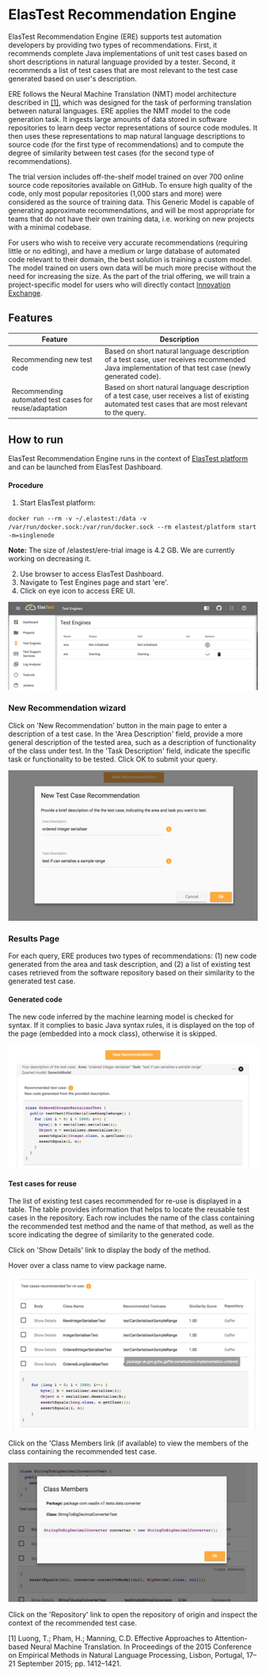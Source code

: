 ElasTest Recommendation Engine
=================
ElasTest Recommendation Engine (ERE) supports test automation developers by providing two types of recommendations. First, it recommends complete Java implementations of unit test cases based on short descriptions in natural language provided by a tester. Second, it recommends a list of test cases that are most relevant to the test case generated based on user's description.

ERE follows the Neural Machine Translation (NMT) model architecture described in [[1]](#luong), which was designed for the task of performing translation between natural languages. ERE applies the NMT model to the code generation task. It ingests large amounts of data stored in software repositories to learn deep vector representations of source code modules. It then uses these representations to map natural language descriptions to source code (for the first type of recommendations) and to compute the degree of similarity between test cases (for the second type of recommendations).

The trial version includes off-the-shelf model trained on over 700 online source code repositories available on GitHub. To ensure high quality of the code, only most popular repositories (1,000 stars and more) were considered as the source of training data. This Generic Model is capable of generating approximate recommendations, and will be most appropriate for teams that do not have their own training data, i.e. working on new projects with a minimal codebase.

For users who wish to receive very accurate recommendations (requiring little or no editing), and have a medium or large database of automated code relevant to their domain, the best solution is training a custom model. The model trained on users own data will be much more precise without the need for increasing the size. As the part of the trial offering, we will train a project-specific model for users who will directly contact [Innovation Exchange](mailto:iix.elastest@ie.ibm.com).

## Features
Feature | Description
---------| -----------
Recommending new test code | Based on short natural language description of a test case, user receives recommended Java implementation of that test case (newly generated code).
Recommending automated test cases for reuse/adaptation | Based on short natural language description of a test case, user receives a list of existing automated test cases that are most relevant to the query.


## How to run
ElasTest Recommendation Engine runs in the context of [ElasTest platform](https://elastest.io/docs/) and can be launched from ElasTest Dashboard.

#### Procedure
1. Start ElasTest platform:

`docker run --rm -v ~/.elastest:/data -v /var/run/docker.sock:/var/run/docker.sock --rm elastest/platform start -m=singlenode`

**Note:** The size of /elastest/ere-trial image is 4.2 GB. We are currently working on decreasing it.

2. Use browser to access ElasTest Dashboard.
3. Navigate to Test Engines page and start 'ere'.
4. Click on eye icon to access ERE UI.

![alt text](./img/test-engines.png)


### <a name="new_recom"></a> New Recommendation wizard
Click on 'New Recommendation' button in the main page to enter a description of a test case. In the 'Area Description' field, provide a more general description of the tested area, such as a description of functionality of the class under test. In the 'Task Description' field, indicate the specific task or functionality to be tested. Click OK to submit your query.

![alt text](./img/enter-query.png)

### <a name="results_page"></a>Results Page
For each query, ERE produces two types of recommendations: (1) new code generated from the area and task description, and (2) a list of existing test cases retrieved from the software repository based on their similarity to the generated test case.

#### Generated code
The new code inferred by the machine learning model is checked for syntax. If it complies to basic Java syntax rules, it is displayed on the top of the page (embedded into a mock class), otherwise it is skipped.

![alt text](img/query_results1.png)

#### Test cases for reuse
The list of existing test cases recommended for re-use is displayed in a table. The table provides information that helps to locate the reusable test cases in the repository. Each row includes the name of the class containing the recommended test method and the name of that method, as well as the score indicating the degree of similarity to the generated code.

Click on 'Show Details' link to display the body of the method.

Hover over a class name to view package name.

![alt text](img/query_results2.png)

Click on the 'Class Members link (if available) to view the members of the class containing the recommended test case.

![alt text](img/class_members.png)

Click on the 'Repository' link to open the repository of origin and inspect the context of the recommended test case.

<a name="luong"></a> [1] Luong, T.; Pham, H.; Manning, C.D. Effective Approaches to Attention-based Neural Machine Translation.
In Proceedings of the 2015 Conference on Empirical Methods in Natural Language Processing, Lisbon, Portugal,
17–21 September 2015; pp. 1412–1421.

